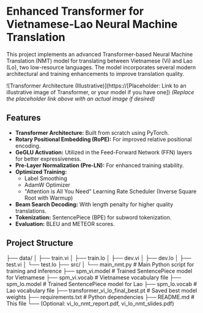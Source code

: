 # Enhanced Transformer for Vietnamese-Lao Neural Machine Translation

This project implements an advanced Transformer-based Neural Machine Translation (NMT) model for translating between Vietnamese (Vi) and Lao (Lo), two low-resource languages. The model incorporates several modern architectural and training enhancements to improve translation quality.

![Transformer Architecture (Illustrative)](https://[Placeholder: Link to an illustrative image of Transformer, or your model if you have one])
*(Replace the placeholder link above with an actual image if desired)*

## Features

*   **Transformer Architecture:** Built from scratch using PyTorch.
*   **Rotary Positional Embedding (RoPE):** For improved relative positional encoding.
*   **GeGLU Activation:** Utilized in the Feed-Forward Network (FFN) layers for better expressiveness.
*   **Pre-Layer Normalization (Pre-LN):** For enhanced training stability.
*   **Optimized Training:**
    *   Label Smoothing
    *   AdamW Optimizer
    *   "Attention is All You Need" Learning Rate Scheduler (Inverse Square Root with Warmup)
*   **Beam Search Decoding:** With length penalty for higher quality translations.
*   **Tokenization:** SentencePiece (BPE) for subword tokenization.
*   **Evaluation:** BLEU and METEOR scores.

## Project Structure
├── data/
│ ├── train.vi
│ ├── train.lo
│ ├── dev.vi
│ ├── dev.lo
│ ├── test.vi
│ └── test.lo
├── src/
│ └── main_nmt.py # Main Python script for training and inference
├── spm_vi.model # Trained SentencePiece model for Vietnamese
├── spm_vi.vocab # Vietnamese vocabulary file
├── spm_lo.model # Trained SentencePiece model for Lao
├── spm_lo.vocab # Lao vocabulary file
├── transformer_vi_lo_final_best.pt # Saved best model weights
├── requirements.txt # Python dependencies
├── README.md # This file
└── (Optional: vi_lo_nmt_report.pdf, vi_lo_nmt_slides.pdf)